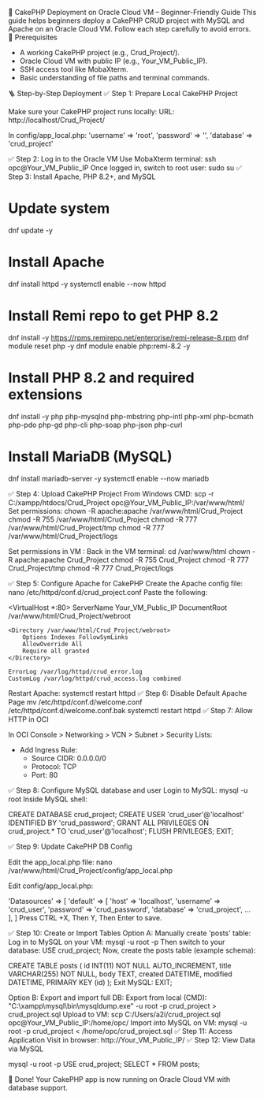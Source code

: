 🍰 CakePHP Deployment on Oracle Cloud VM – Beginner-Friendly Guide
This guide helps beginners deploy a CakePHP CRUD project with MySQL and Apache on an Oracle Cloud VM. Follow each step carefully to avoid errors.
🧾 Prerequisites

- A working CakePHP project (e.g., Crud_Project/).
- Oracle Cloud VM with public IP (e.g., Your_VM_Public_IP).
- SSH access tool like MobaXterm.
- Basic understanding of file paths and terminal commands.

🪜 Step-by-Step Deployment
✅ Step 1: Prepare Local CakePHP Project

Make sure your CakePHP project runs locally:
URL: http://localhost/Crud_Project/

In config/app_local.php:
  'username' => 'root',
  'password' => '',
  'database' => 'crud_project'

✅ Step 2: Log in to the Oracle VM
Use MobaXterm terminal:
ssh opc@Your_VM_Public_IP
 Once logged in, switch to root user:
sudo su
✅ Step 3: Install Apache, PHP 8.2+, and MySQL
# Update system
dnf update -y
# Install Apache
dnf install httpd -y
systemctl enable --now httpd
# Install Remi repo to get PHP 8.2
dnf install -y https://rpms.remirepo.net/enterprise/remi-release-8.rpm
dnf module reset php -y
dnf module enable php:remi-8.2 -y
# Install PHP 8.2 and required extensions
dnf install -y php php-mysqlnd php-mbstring php-intl php-xml php-bcmath php-pdo php-gd php-cli php-soap php-json php-curl
# Install MariaDB (MySQL)
dnf install mariadb-server -y
systemctl enable --now mariadb

✅ Step 4: Upload CakePHP Project
From Windows CMD:
scp -r C:/xampp/htdocs/Crud_Project opc@Your_VM_Public_IP:/var/www/html/
Set permissions:
chown -R apache:apache /var/www/html/Crud_Project
chmod -R 755 /var/www/html/Crud_Project
chmod -R 777 /var/www/html/Crud_Project/tmp
chmod -R 777 /var/www/html/Crud_Project/logs

Set permissions in VM : 
Back in the VM terminal:
cd /var/www/html
chown -R apache:apache Crud_Project
chmod -R 755 Crud_Project
chmod -R 777 Crud_Project/tmp
chmod -R 777 Crud_Project/logs


✅ Step 5: Configure Apache for CakePHP
Create the Apache config file:
nano /etc/httpd/conf.d/crud_project.conf
Paste the following:

<VirtualHost *:80>
    ServerName Your_VM_Public_IP
    DocumentRoot /var/www/html/Crud_Project/webroot

    <Directory /var/www/html/Crud_Project/webroot>
        Options Indexes FollowSymLinks
        AllowOverride All
        Require all granted
    </Directory>

    ErrorLog /var/log/httpd/crud_error.log
    CustomLog /var/log/httpd/crud_access.log combined
</VirtualHost>

Restart Apache:
systemctl restart httpd
✅ Step 6: Disable Default Apache Page
mv /etc/httpd/conf.d/welcome.conf /etc/httpd/conf.d/welcome.conf.bak
systemctl restart httpd
✅ Step 7: Allow HTTP in OCI

In OCI Console > Networking > VCN > Subnet > Security Lists:
- Add Ingress Rule:
  - Source CIDR: 0.0.0.0/0
  - Protocol: TCP
  - Port: 80

✅ Step 8: Configure MySQL database and user
Login to MySQL:
mysql -u root
Inside MySQL shell:

CREATE DATABASE crud_project;
CREATE USER 'crud_user'@'localhost' IDENTIFIED BY 'crud_password';
GRANT ALL PRIVILEGES ON crud_project.* TO 'crud_user'@'localhost';
FLUSH PRIVILEGES;
EXIT;

✅ Step 9: Update CakePHP DB Config

Edit the app_local.php file:
nano /var/www/html/Crud_Project/config/app_local.php

Edit config/app_local.php:

'Datasources' => [
    'default' => [
        'host' => 'localhost',
        'username' => 'crud_user',
        'password' => 'crud_password',
        'database' => 'crud_project',
        ...
    ],
]
Press CTRL +X, Then Y, Then Enter to save. 

✅ Step 10: Create or Import Tables
Option A: Manually create 'posts' table:
Log in to MySQL on your VM:
mysql -u root -p
Then switch to your database:
USE crud_project;
Now, create the posts table (example schema):

CREATE TABLE posts (
  id INT(11) NOT NULL AUTO_INCREMENT,
  title VARCHAR(255) NOT NULL,
  body TEXT,
  created DATETIME,
  modified DATETIME,
  PRIMARY KEY (id)
);
Exit MySQL:
EXIT;


Option B: Export and import full DB:
Export from local (CMD):
"C:\xampp\mysql\bin\mysqldump.exe" -u root -p crud_project > crud_project.sql
Upload to VM:
scp C:/Users/a2i/crud_project.sql opc@Your_VM_Public_IP:/home/opc/
Import into MySQL on VM:
mysql -u root -p crud_project < /home/opc/crud_project.sql
✅ Step 11: Access Application
Visit in browser: http://Your_VM_Public_IP/
✅ Step 12: View Data via MySQL

mysql -u root -p
USE crud_project;
SELECT * FROM posts;

🎉 Done!
Your CakePHP app is now running on Oracle Cloud VM with database support.
